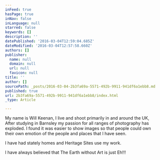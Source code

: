 ```yaml
---
inFeed: true
hasPage: true
inNav: false
inLanguage: null
starred: false
keywords: []
description: ''
datePublished: '2016-03-04T12:59:04.685Z'
dateModified: '2016-03-04T12:57:58.660Z'
authors: []
publisher:
  name: null
  domain: null
  url: null
  favicon: null
title: ''
author: []
sourcePath: _posts/2016-03-04-2b3fa69a-5571-492b-9911-941df6a1ebb8.md
published: true
url: 2b3fa69a-5571-492b-9911-941df6a1ebb8/index.html
_type: Article

---
```

My name is Will Keenan, I live and shoot primarily in and around the UK, After studying in Barnsley my passion for all ranges of photography has exploded. I found it was easier to show images so that people could own their own emotion of the people and places that I have seen.

I have had stately homes and Heritage Sites use my work.

I have always believed that The Earth without Art is just Eh!!!